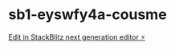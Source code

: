# sb1-eyswfy4a-cousme

[Edit in StackBlitz next generation editor ⚡️](https://stackblitz.com/~/github.com/Simran391/sb1-eyswfy4a-cousme)
